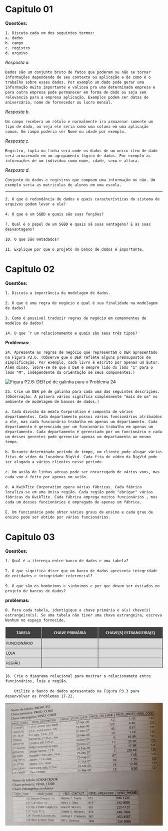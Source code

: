 # Capitulo 01

**Questões:**

    1. Discuta cada um dos seguintes termos:
    a. dados
    b. campo
    c. registro
    d. arquivo
    
*Resposta a.*
    
    Dados são um conjunto bruto de fatos que poderam ou não se tornar informações dependendo de seu contexto ou aplicação e de como é o trabalho sobre esses dados. Por exemplo um dado pode gerar uma informação muito importante e valiosa pra uma determinada empresa e para outra empresa pode permanecer em forma de dado ou seja sem relevancia para a empresa aplicação. Exemplos podem ser datas de aniversário, nome de fornecedor ou lucro mensal.
    
*Resposta b.*
    
    Um campo recebera um rótulo e normalmente ira armazenar somente um tipo de dado, ou seja ele seria como uma coluna em uma aplicação comum. Um campo poderia ser Nome ou idade por exemplo.
    
*Resposta c.*

    Registro, tupla ou linha será onde os dados de um unico item de dado será armazenado em um agrupamento lógico de dados. Por exemplo as informações de um individuo como nome, idade, sexo e altura.
    
*Resposta d.*

    Conjunto de dados e registros que compoem uma informação ou não. Um exemplo seria as matriculas de alunos em uma escola.
    
___________________________________________________________________________

    2. O que é redundância de dados e quais características do sistema de arquivos podem levar a ela?

    4. O que é um SGBD e quais são suas funções?

    7. Qual é o papel de um SGBD e quais sã suas vantagens? E as suas desvantagens?

    10. O que São metadados?

    11. Explique por que o projeto do banco de dados é importante.
    
# Capitulo 02
    
**Questões:**

    1. Discuta a importância da modelagem de dados.
    
    2. O que é uma regra de negócio e qual é sua finalidade na modelagem de dados?
    
    3. Como é possivel traduzir regras de negócio em componentes de modelos de dados?
    
    14. O que ´r um relacionamento e quais são seus três tipos?
    
**Problemas:**
    
    24. Apresente as regras de negócio que representam o DER apresentado na Figura P2.6. (Observe que o DER reflete alguns pressupostos de simplificação. Por exemplo, cada livro é escrito por apenas um autor. Além disso, lebre-se de que o DER é sempre lido do lado "1" para o lado "M", independente da orientação de seus componentes.)
    
    
![Figura P2.6: DER pé de galinha
para o Problema 24](https://github.com/ThreeDP/IFSP---Material-de-Estudo/blob/master/Banco%20de%20Dados/Untitled%20Diagram.png)
    
    25. Crie um DER pé de galinha para cada uma das seguintes descrições. (Observação: A palavra vários significa simplesmente "mais de um" no ambiente de modelagem de bancos de dados.)
    
    a. Cada divisão da meaCo Corporation é composta de vários departamentos. Cada departamento possui vários funcionários atribuídos a ele, mas cada funcionário trabalha em apenas um departamento. Cada departamento é gerenciado por um funcionário trabalha em apenas um departamento. Cada departamento é gerenciado por um funcionário e cada um desses gerentes pode gerenciar apenas um departamento ao mesmo tempo.
    
    b. Durante determinado período de tempo, um cliente pode alugar várias fitas de vídeo da locadora BigVid. Cada fita de vídeo da BigVid pode ser alugada a vários clientes nesse período.
    
    c. Um avião de linhas aéreas pode ser encarregado de vários voos, mas cada voo é feito por apenas um avião.
    
    d. A KwikTite Corporation opera várias fábricas. Cada fábrica localiza-se em uma única região. Cada região pode "abrigar" várias fábricas da KwikTite. Cada fábrica emprega muitos funcionários , mas cada um desses funcionários é empregado de apenas um fábrica.
    
    E. Um funcionário pode obter vários graus de ensino e cada grau de ensino pode ser obtido por vários funcionários.
    
# Capitulo 03
    
**Questões:**

    1. Qual é a iferença entre banco de dados e uma tabela?
    
    2. O que significa dizer que um banco de dados apresenta integridade de entidades e integridade referencial?
    
    9. O que são os homônimos e sinônimos e por que devem ser evitados no projeto de bancos de dados?

**problemas:**
    
    8. Para cada tabela, identigique a chave primária e a(s) chave(s) estrangeira(s). Se uma tabela não tiver uma chave estrangeira, escreva Nenhum no espaço fornecido.
    
![Tabela exercicio 8: ](https://github.com/ThreeDP/IFSP---Material-de-Estudo/blob/master/Banco%20de%20Dados/TABELA%20CAP03%20EX08.png)

    16. Crie o diagrama relacional para mostrar o relacionameto entre funcionários, loja e região.
    
        Utilize o banco de dados apresentado na Figura P3.3 para desenvolver os Problemas 17-22.
        
![P3.3 Tabela de banco de dados: ](https://github.com/ThreeDP/IFSP---Material-de-Estudo/blob/master/Banco%20de%20Dados/P3.3.jpg)        
    
    
